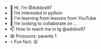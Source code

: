 - 👋 Hi, I’m @Adidos97
- 👀 I’m interested in python
- 🤌 I'm learning from lessons from YouTube
- 💞️ I’m looking to collaborate on ...
- 📫 How to reach me in tg @adidos97
- 😄 Pronouns: parents 1
- ⚡ Fun fact: 😲

<!---
Adidos97/Adidos97 is a ✨ special ✨ repository because its `README.md` (this file) appears on your GitHub profile.
You can click the Preview link to take a look at your changes.
--->
